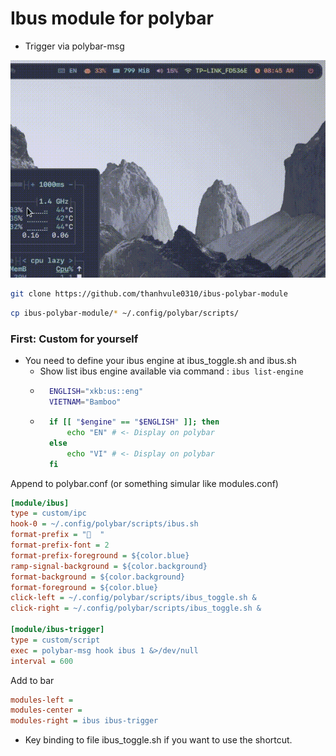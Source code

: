 # Ibus module for polybar

-  Trigger via polybar-msg

![preview](preview.GIF)

```bash
git clone https://github.com/thanhvule0310/ibus-polybar-module
```

```bash
cp ibus-polybar-module/* ~/.config/polybar/scripts/
```

### First: Custom for yourself
- You need to define your ibus engine at ibus_toggle.sh and ibus.sh
    - Show list ibus engine available via command : `ibus list-engine`
    - ```bash
        ENGLISH="xkb:us::eng"
        VIETNAM="Bamboo"
        ```
    - ```bash
        if [[ "$engine" == "$ENGLISH" ]]; then
            echo "EN" # <- Display on polybar
        else
            echo "VI" # <- Display on polybar
        fi
        ```


Append to polybar.conf (or something simular like modules.conf)

```ini
[module/ibus]
type = custom/ipc
hook-0 = ~/.config/polybar/scripts/ibus.sh
format-prefix = "  "
format-prefix-font = 2
format-prefix-foreground = ${color.blue}
ramp-signal-background = ${color.background}
format-background = ${color.background}
format-foreground = ${color.blue}
click-left = ~/.config/polybar/scripts/ibus_toggle.sh &
click-right = ~/.config/polybar/scripts/ibus_toggle.sh &

[module/ibus-trigger]
type = custom/script
exec = polybar-msg hook ibus 1 &>/dev/null
interval = 600
```

Add to bar
```ini
modules-left = 
modules-center = 
modules-right = ibus ibus-trigger
```

-  Key binding to file ibus_toggle.sh if you want to use the shortcut.
